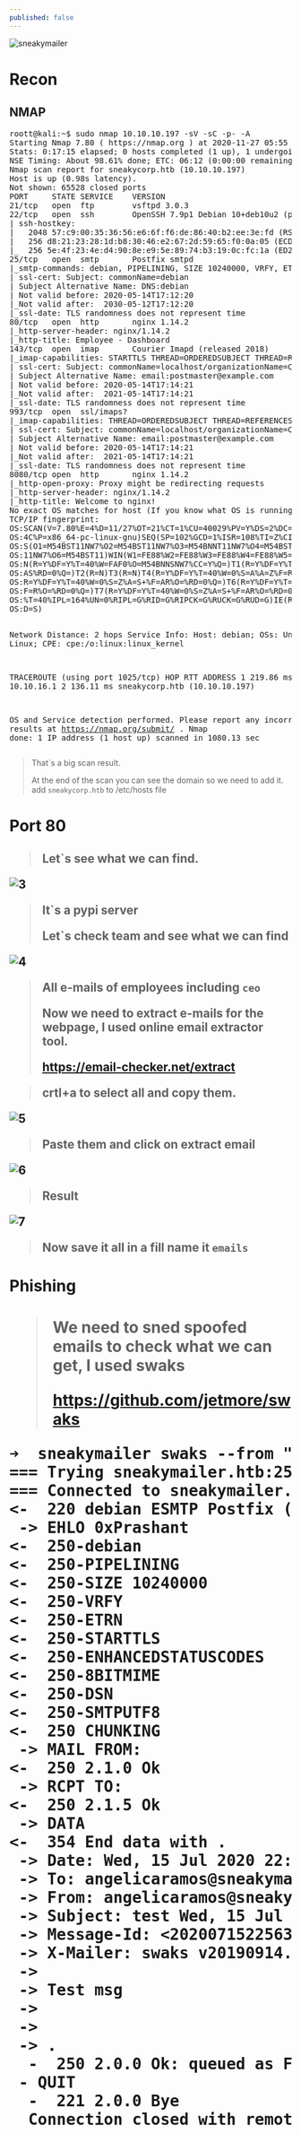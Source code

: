 ```yaml
---
published: false
---
```

<img src="https://i.ibb.co/2tgV0yX/sneakymailer.png" alt="sneakymailer" border="0">

<h1>Recon</h1>
<h2>NMAP</h2>
<pre>roott@kali:~$ sudo nmap 10.10.10.197 -sV -sC -p- -A 
Starting Nmap 7.80 ( https://nmap.org ) at 2020-11-27 05:55 EST
Stats: 0:17:15 elapsed; 0 hosts completed (1 up), 1 undergoing Script Scan
NSE Timing: About 98.61% done; ETC: 06:12 (0:00:00 remaining)
Nmap scan report for sneakycorp.htb (10.10.10.197)
Host is up (0.98s latency).
Not shown: 65528 closed ports
PORT     STATE SERVICE    VERSION
21/tcp   open  ftp        vsftpd 3.0.3
22/tcp   open  ssh        OpenSSH 7.9p1 Debian 10+deb10u2 (protocol 2.0)
| ssh-hostkey: 
|   2048 57:c9:00:35:36:56:e6:6f:f6:de:86:40:b2:ee:3e:fd (RSA)
|   256 d8:21:23:28:1d:b8:30:46:e2:67:2d:59:65:f0:0a:05 (ECDSA)
|_  256 5e:4f:23:4e:d4:90:8e:e9:5e:89:74:b3:19:0c:fc:1a (ED25519)
25/tcp   open  smtp       Postfix smtpd
|_smtp-commands: debian, PIPELINING, SIZE 10240000, VRFY, ETRN, STARTTLS, ENHANCEDSTATUSCODES, 8BITMIME, DSN, SMTPUTF8, CHUNKING, 
| ssl-cert: Subject: commonName=debian
| Subject Alternative Name: DNS:debian
| Not valid before: 2020-05-14T17:12:20
|_Not valid after:  2030-05-12T17:12:20
|_ssl-date: TLS randomness does not represent time
80/tcp   open  http       nginx 1.14.2
|_http-server-header: nginx/1.14.2
|_http-title: Employee - Dashboard
143/tcp  open  imap       Courier Imapd (released 2018)
|_imap-capabilities: STARTTLS THREAD=ORDEREDSUBJECT THREAD=REFERENCES QUOTA ACL CAPABILITY completed UTF8=ACCEPTA0001 IMAP4rev1 SORT ACL2=UNION NAMESPACE ENABLE CHILDREN UIDPLUS IDLE OK
| ssl-cert: Subject: commonName=localhost/organizationName=Courier Mail Server/stateOrProvinceName=NY/countryName=US
| Subject Alternative Name: email:postmaster@example.com
| Not valid before: 2020-05-14T17:14:21
|_Not valid after:  2021-05-14T17:14:21
|_ssl-date: TLS randomness does not represent time
993/tcp  open  ssl/imaps?
|_imap-capabilities: THREAD=ORDEREDSUBJECT THREAD=REFERENCES QUOTA ACL CAPABILITY completed UTF8=ACCEPTA0001 IMAP4rev1 AUTH=PLAIN SORT ACL2=UNION NAMESPACE ENABLE CHILDREN UIDPLUS IDLE OK
| ssl-cert: Subject: commonName=localhost/organizationName=Courier Mail Server/stateOrProvinceName=NY/countryName=US
| Subject Alternative Name: email:postmaster@example.com
| Not valid before: 2020-05-14T17:14:21
|_Not valid after:  2021-05-14T17:14:21
|_ssl-date: TLS randomness does not represent time
8080/tcp open  http       nginx 1.14.2
|_http-open-proxy: Proxy might be redirecting requests
|_http-server-header: nginx/1.14.2
|_http-title: Welcome to nginx!
No exact OS matches for host (If you know what OS is running on it, see https://nmap.org/submit/ ).
TCP/IP fingerprint:
OS:SCAN(V=7.80%E=4%D=11/27%OT=21%CT=1%CU=40029%PV=Y%DS=2%DC=T%G=Y%TM=5FC0DF
OS:4C%P=x86_64-pc-linux-gnu)SEQ(SP=102%GCD=1%ISR=108%TI=Z%CI=Z%II=I%TS=C)OP
OS:S(O1=M54BST11NW7%O2=M54BST11NW7%O3=M54BNNT11NW7%O4=M54BST11NW7%O5=M54BST
OS:11NW7%O6=M54BST11)WIN(W1=FE88%W2=FE88%W3=FE88%W4=FE88%W5=FE88%W6=FE88)EC
OS:N(R=Y%DF=Y%T=40%W=FAF0%O=M54BNNSNW7%CC=Y%Q=)T1(R=Y%DF=Y%T=40%S=O%A=S+%F=
OS:AS%RD=0%Q=)T2(R=N)T3(R=N)T4(R=Y%DF=Y%T=40%W=0%S=A%A=Z%F=R%O=%RD=0%Q=)T5(
OS:R=Y%DF=Y%T=40%W=0%S=Z%A=S+%F=AR%O=%RD=0%Q=)T6(R=Y%DF=Y%T=40%W=0%S=A%A=Z%
OS:F=R%O=%RD=0%Q=)T7(R=Y%DF=Y%T=40%W=0%S=Z%A=S+%F=AR%O=%RD=0%Q=)U1(R=Y%DF=N
OS:%T=40%IPL=164%UN=0%RIPL=G%RID=G%RIPCK=G%RUCK=G%RUD=G)IE(R=Y%DFI=N%T=40%C
OS:D=S)

Network Distance: 2 hops
Service Info: Host:  debian; OSs: Unix, Linux; CPE: cpe:/o:linux:linux_kernel

TRACEROUTE (using port 1025/tcp)
HOP RTT       ADDRESS
1   219.86 ms 10.10.16.1
2   136.11 ms sneakycorp.htb (10.10.10.197)

OS and Service detection performed. Please report any incorrect results at https://nmap.org/submit/ .
Nmap done: 1 IP address (1 host up) scanned in 1080.13 sec</pre>
<blockquote>
<p>That`s a big scan result.</p>
<p>At the end of the scan you can see the domain so we need to add it. add <code class="language-plaintext highlighter-rouge">sneakycorp.htb</code> to /etc/hosts file </p>
</blockquote>  

<h1>Port 80<h2>
<blockquote>  
<p>Let`s see what we can find.</p>
</blockquote>  
<img src="https://i.ibb.co/xjXWFGz/3.png" alt="3" border="0">   
<blockquote>
<p>It`s a pypi server</p>
<p>Let`s check team and see what we can find</p>
</blockquote>  
<img src="https://i.ibb.co/3BbXmVJ/4.png" alt="4" border="0">
<blockquote>  
<p>All e-mails of employees including <code class="language-plaintext highlighter-rouge">ceo</code> </p>
<p>Now we need to extract e-mails for the webpage, I used online email extractor tool.</p> 
<p><a href="https://email-checker.net/extract" target="_blank">https://email-checker.net/extract</a></p>
</blockquote> 

<blockquote>
<p>crtl+a to select all and copy them.</p>  
</blockquote>  
<img src="https://i.ibb.co/hZv0F0Z/5.png" alt="5" border="0">
<blockquote>Paste them and click on extract email</blockquote>  
<img src="https://i.ibb.co/bXdKgKg/6.png" alt="6" border="0">
<blockquote>Result</blockquote> 
<img src="https://i.ibb.co/RSBHtZX/7.png" alt="7" border="0">
  
<blockquote>  
<p>Now save it all in a fill name it <code class="language-plaintext highlighter-rouge">emails</code></p>
</blockquote>
<h1>Phishing<h1>
<blockquote>  
<p>We need to sned spoofed emails to check what we can get, I used swaks</p>
<p><a href="https://github.com/jetmore/swaks" target="_blank">https://github.com/jetmore/swaks</a></p>
</blockquote>  
  

<pre>
➜  sneakymailer swaks --from "angelicaramos@sneakymailer.htb" --body "Test msg" --to angelicaramos@sneakymailer.htb
=== Trying sneakymailer.htb:25...
=== Connected to sneakymailer.htb.
<-  220 debian ESMTP Postfix (Debian/GNU)
 -> EHLO 0xPrashant
<-  250-debian
<-  250-PIPELINING
<-  250-SIZE 10240000
<-  250-VRFY
<-  250-ETRN
<-  250-STARTTLS
<-  250-ENHANCEDSTATUSCODES
<-  250-8BITMIME
<-  250-DSN
<-  250-SMTPUTF8
<-  250 CHUNKING
 -> MAIL FROM:<angelicaramos@sneakymailer.htb>
<-  250 2.1.0 Ok
 -> RCPT TO:<angelicaramos@sneakymailer.htb>
<-  250 2.1.5 Ok
 -> DATA
<-  354 End data with <CR><LF>.<CR><LF>
 -> Date: Wed, 15 Jul 2020 22:56:30 -0400
 -> To: angelicaramos@sneakymailer.htb
 -> From: angelicaramos@sneakymailer.htb
 -> Subject: test Wed, 15 Jul 2020 22:56:30 -0400
 -> Message-Id: <20200715225630.013546@0xPrashant>
 -> X-Mailer: swaks v20190914.0 jetmore.org/john/code/swaks/
 -> 
 -> Test msg
 -> 
 -> 
 -> .
  -  250 2.0.0 Ok: queued as F3049248C8
 - QUIT
  -  221 2.0.0 Bye
  Connection closed with remote host.  
</pre>
